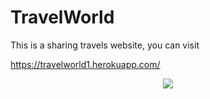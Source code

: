 # TravelWorld

This is a sharing travels website, you can visit


https://travelworld1.herokuapp.com/

<div align=center><img  src="https://github.com/QiyuZ/TravelWorld/blob/master/public/1518664081(1).jpg"/></div>
